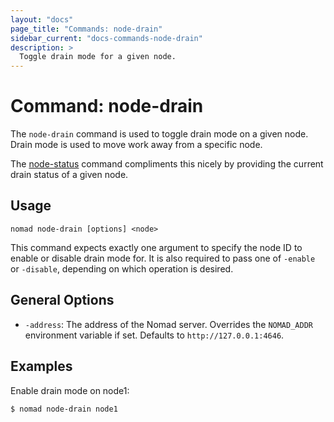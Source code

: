 ```yaml
---
layout: "docs"
page_title: "Commands: node-drain"
sidebar_current: "docs-commands-node-drain"
description: >
  Toggle drain mode for a given node.
---
```


# Command: node-drain

The `node-drain` command is used to toggle drain mode on a given node. Drain
mode is used to move work away from a specific node.

The [node-status](/docs/commands/node-status.html) command compliments this
nicely by providing the current drain status of a given node.

## Usage

```
nomad node-drain [options] <node>
```

This command expects exactly one argument to specify the node ID to enable or
disable drain mode for. It is also required to pass one of `-enable` or
`-disable`, depending on which operation is desired.

## General Options

* `-address`: The address of the Nomad server. Overrides the `NOMAD_ADDR`
  environment variable if set. Defaults to `http://127.0.0.1:4646`.

## Examples

Enable drain mode on node1:

```
$ nomad node-drain node1
```
